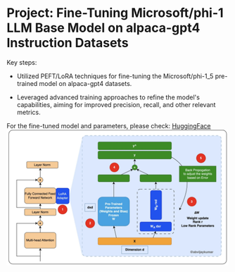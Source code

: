 # Project: Fine-Tuning Microsoft/phi-1 LLM Base Model on alpaca-gpt4 Instruction Datasets 

Key steps:
- Utilized PEFT/LoRA techniques for fine-tuning the Microsoft/phi-1_5 pre-trained model on alpaca-gpt4 datasets.

- Leveraged advanced training approaches to refine the model's capabilities, aiming for improved precision, recall,
and other relevant metrics.

For the fine-tuned model and parameters, please check: [HuggingFace](https://huggingface.co/ehsangharibnezhad/phi-1_5-finetuned-vicgalle-alpaca-gpt4)
![image](LoRA_overview.jpg)
